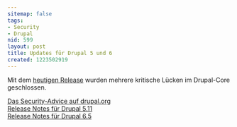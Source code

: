 ```yaml
---
sitemap: false
tags:
- Security
- Drupal
nid: 599
layout: post
title: Updates für Drupal 5 und 6
created: 1223502919
---
```

Mit dem <a href="http://drupal.org/drupal-6.5">heutigen Release</a> wurden mehrere kritische Lücken im Drupal-Core geschlossen.
<p>
<a href="http://drupal.org/node/318706">Das Security-Advice auf drupal.org</a><br />
<a href="http://drupal.org/node/318696">Release Notes für Drupal 5.11</a><br />
<a href="http://drupal.org/node/318701">Release Notes für Drupal 6.5</a></p>

